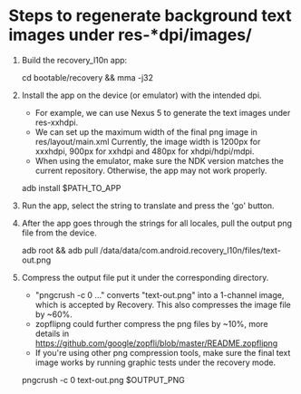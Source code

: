 # Steps to regenerate background text images under res-*dpi/images/

1.  Build the recovery_l10n app:

    cd bootable/recovery && mma -j32

2.  Install the app on the device (or emulator) with the intended dpi.

    *   For example, we can use Nexus 5 to generate the text images under
        res-xxhdpi.
    *   We can set up the maximum width of the final png image in res/layout/main.xml
        Currently, the image width is 1200px for xxxhdpi, 900px for xxhdpi and
        480px for xhdpi/hdpi/mdpi.
    *   When using the emulator, make sure the NDK version matches the current
        repository. Otherwise, the app may not work properly.

    adb install $PATH_TO_APP

3.  Run the app, select the string to translate and press the 'go' button.

4.  After the app goes through the strings for all locales, pull the output png
    file from the device.

    adb root && adb pull /data/data/com.android.recovery_l10n/files/text-out.png

5.  Compress the output file put it under the corresponding directory.

    *   "pngcrush -c 0 ..." converts "text-out.png" into a 1-channel image,
        which is accepted by Recovery. This also compresses the image file by
        ~60%.
    *   zopflipng could further compress the png files by ~10%, more details
        in https://github.com/google/zopfli/blob/master/README.zopflipng
    *   If you're using other png compression tools, make sure the final text
        image works by running graphic tests under the recovery mode.

    pngcrush -c 0 text-out.png $OUTPUT_PNG
